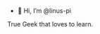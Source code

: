 - 👋 Hi, I’m @linus-pi

True Geek that loves to learn.


<!---
linus-pi/linus-pi is a ✨ special ✨ repository because its `README.md` (this file) appears on your GitHub profile.
You can click the Preview link to take a look at your changes.
--->
